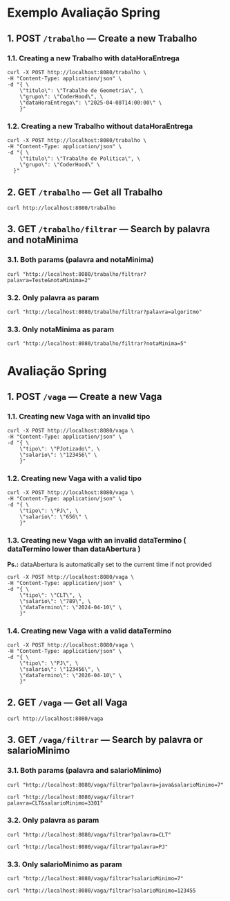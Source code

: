 # Exemplo Avaliação Spring

## 1. POST `/trabalho` — Create a new Trabalho

### 1.1. Creating a new Trabalho with dataHoraEntrega

```Shell
curl -X POST http://localhost:8080/trabalho \
-H "Content-Type: application/json" \
-d "{ \
    \"titulo\": \"Trabalho de Geometria\", \
    \"grupo\": \"CoderHood\", \
    \"dataHoraEntrega\": \"2025-04-08T14:00:00\" \
    }"
```

### 1.2. Creating a new Trabalho without dataHoraEntrega

```Shell
curl -X POST http://localhost:8080/trabalho \
-H "Content-Type: application/json" \
-d "{ \
    \"titulo\": \"Trabalho de Politica\", \
    \"grupo\": \"CoderHood\" \
  }"
```

## 2. GET `/trabalho` — Get all Trabalho

 ```Shell
 curl http://localhost:8080/trabalho
 ```

##  3. GET `/trabalho/filtrar` — Search by palavra and notaMinima

### 3.1. Both params (palavra and notaMinima)

 ```Shell
curl "http://localhost:8080/trabalho/filtrar?palavra=Teste&notaMinima=2"
 ```

### 3.2. Only palavra as param

 ```Shell
 curl "http://localhost:8080/trabalho/filtrar?palavra=algoritmo"
 ```

### 3.3. Only notaMinima as param

 ```Shell
 curl "http://localhost:8080/trabalho/filtrar?notaMinima=5"
 ```

# Avaliação Spring

## 1. POST `/vaga` — Create a new Vaga

### 1.1. Creating new Vaga with an invalid tipo

```Shell
curl -X POST http://localhost:8080/vaga \
-H "Content-Type: application/json" \
-d "{ \
    \"tipo\": \"PJotizado\", \
    \"salario\": \"123456\" \
    }"
```

### 1.2. Creating new Vaga with a valid tipo

```Shell
curl -X POST http://localhost:8080/vaga \
-H "Content-Type: application/json" \
-d "{ \
    \"tipo\": \"PJ\", \
    \"salario\": \"656\" \
    }"
```

### 1.3. Creating new Vaga with an invalid dataTermino ( dataTermino lower than dataAbertura )
**Ps.:** dataAbertura is automatically set to the current time if not provided

```Shell
curl -X POST http://localhost:8080/vaga \
-H "Content-Type: application/json" \
-d "{ \
    \"tipo\": \"CLT\", \
    \"salario\": \"789\", \
    \"dataTermino\": \"2024-04-10\" \
    }"
```

### 1.4. Creating new Vaga with a valid dataTermino

```Shell
curl -X POST http://localhost:8080/vaga \
-H "Content-Type: application/json" \
-d "{ \
    \"tipo\": \"PJ\", \
    \"salario\": \"123456\", \
    \"dataTermino\": \"2026-04-10\" \
    }"
```
## 2. GET `/vaga` — Get all Vaga

```Shell
curl http://localhost:8080/vaga
```

## 3. GET `/vaga/filtrar` — Search by palavra or salarioMinimo

### 3.1. Both params (palavra and salarioMinimo)

```Shell
curl "http://localhost:8080/vaga/filtrar?palavra=java&salarioMinimo=7"
```
```Shell
curl "http://localhost:8080/vaga/filtrar?palavra=CLT&salarioMinimo=3301"
```

### 3.2. Only palavra as param

```Shell
curl "http://localhost:8080/vaga/filtrar?palavra=CLT"
```
```Shell
curl "http://localhost:8080/vaga/filtrar?palavra=PJ"
```

### 3.3. Only salarioMinimo as param

```Shell
curl "http://localhost:8080/vaga/filtrar?salarioMinimo=7"
```

```Shell
curl "http://localhost:8080/vaga/filtrar?salarioMinimo=123455
```
